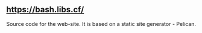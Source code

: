 ## https://bash.libs.cf/

Source code for the web-site. It is based on a static site generator - Pelican.
